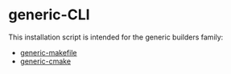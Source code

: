 # generic-CLI
This installation script is intended for the generic builders family:
- [generic-makefile](https://www.github.com/riera90/generic-makefile)
- [generic-cmake](https://www.github.com/danitico/generic-cmake)
